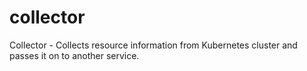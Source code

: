 # collector
Collector - Collects resource information from Kubernetes cluster and passes it on to another service.
